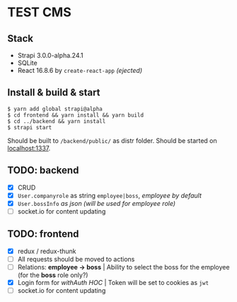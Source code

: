 # TEST CMS

## Stack
- Strapi 3.0.0-alpha.24.1
- SQLite
- React 16.8.6 by `create-react-app` _(ejected)_

## Install & build & start
```
$ yarn add global strapi@alpha
$ cd frontend && yarn install && yarn build
$ cd ../backend && yarn install
$ strapi start
```

Should be built to `/backend/public/` as distr folder.
Should be started on [localhost:1337](http://localhost:1337/).

## TODO: backend
- [x] CRUD
- [x] `User.companyrole` as string `employee|boss`, _employee by default_
- [x] `User.bossInfo` _as json (will be used for employee role)_
- [ ] socket.io for content updating

## TODO: frontend
- [x] redux / redux-thunk
- [ ] All requests should be moved to actions
- [ ] Relations: **employee -> boss** | Ability to select the boss for the employee (for the **boss** role only?)
- [x] Login form for _withAuth HOC_ | Token will be set to cookies as `jwt`
- [ ] socket.io for content updating
